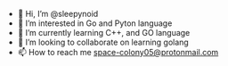 - 👋 Hi, I’m @sleepynoid
- 👀 I’m interested in Go and Pyton language
- 🌱 I’m currently learning C++, and GO language
- 💞️ I’m looking to collaborate on learning golang
- 📫 How to reach me space-colony05@protonmail.com

<!---
sleepynoid/sleepynoid is a ✨ special ✨ repository because its `README.md` (this file) appears on your GitHub profile.
You can click the Preview link to take a look at your changes.
--->
